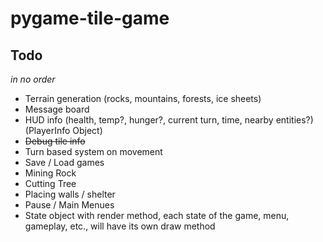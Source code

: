 # pygame-tile-game

## Todo

_in no order_

-   Terrain generation (rocks, mountains, forests, ice sheets)
-   Message board
-   HUD info (health, temp?, hunger?, current turn, time, nearby entities?) (PlayerInfo Object)
-   ~~Debug tile info~~
-   Turn based system on movement
-   Save / Load games
-   Mining Rock
-   Cutting Tree
-   Placing walls / shelter
-   Pause / Main Menues
-   State object with render method, each state of the game, menu, gameplay, etc., will have its own draw method
